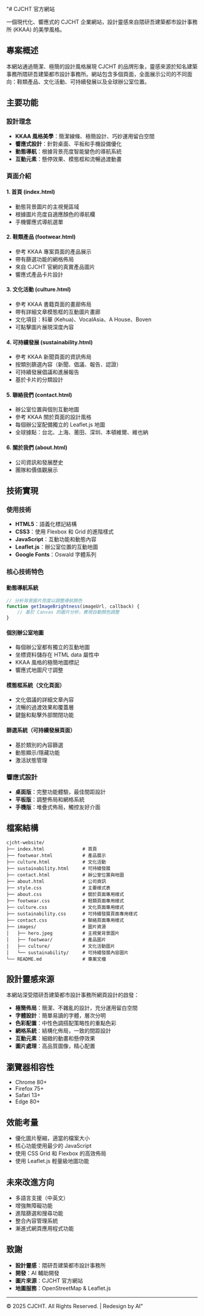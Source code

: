 "# CJCHT 官方網站

一個現代化、響應式的 CJCHT 企業網站，設計靈感來自隈研吾建築都市設計事務所 (KKAA) 的美學風格。

## 專案概述

本網站通過簡潔、極簡的設計風格展現 CJCHT 的品牌形象，靈感來源於知名建築事務所隈研吾建築都市設計事務所。網站包含多個頁面，全面展示公司的不同面向：鞋類產品、文化活動、可持續發展以及全球辦公室位置。

## 主要功能

### 設計理念
- **KKAA 風格美學**：簡潔線條、極簡設計、巧妙運用留白空間
- **響應式設計**：針對桌面、平板和手機設備優化
- **動態導航**：根據背景亮度智能變色的導航系統
- **互動元素**：懸停效果、模態框和流暢過渡動畫

### 頁面介紹

#### 1. 首頁 (index.html)
- 動態背景圖片的主視覺區域
- 根據圖片亮度自適應顏色的導航欄
- 手機響應式導航選單

#### 2. 鞋類產品 (footwear.html)
- 參考 KKAA 專案頁面的產品展示
- 帶有篩選功能的網格佈局
- 來自 CJCHT 官網的真實產品圖片
- 響應式產品卡片設計

#### 3. 文化活動 (culture.html)
- 參考 KKAA 書籍頁面的畫廊佈局
- 帶有詳細文章模態框的互動圖片畫廊
- 文化項目：科華 (Kehua)、VocalAsia、A House、Boven
- 可點擊圖片展現深度內容

#### 4. 可持續發展 (sustainability.html)
- 參考 KKAA 新聞頁面的資訊佈局
- 按類別篩選內容（新聞、倡議、報告、認證）
- 可持續發展倡議和進展報告
- 基於卡片的分類設計

#### 5. 聯絡我們 (contact.html)
- 辦公室位置與個別互動地圖
- 參考 KKAA 關於頁面的設計風格
- 每個辦公室配備獨立的 Leaflet.js 地圖
- 全球據點：台北、上海、莆田、深圳、本頓維爾、維也納

#### 6. 關於我們 (about.html)
- 公司資訊和發展歷史
- 團隊和價值觀展示

## 技術實現

### 使用技術
- **HTML5**：語義化標記結構
- **CSS3**：使用 Flexbox 和 Grid 的進階樣式
- **JavaScript**：互動功能和動態內容
- **Leaflet.js**：辦公室位置的互動地圖
- **Google Fonts**：Oswald 字體系列

### 核心技術特色

#### 動態導航系統
```javascript
// 分析背景圖片亮度以調整導航顏色
function getImageBrightness(imageUrl, callback) {
    // 基於 Canvas 的圖片分析，實現自動顏色調整
}
```

#### 個別辦公室地圖
- 每個辦公室都有獨立的互動地圖
- 坐標資料儲存在 HTML data 屬性中
- KKAA 風格的極簡地圖標記
- 響應式地圖尺寸調整

#### 模態框系統（文化頁面）
- 文化倡議的詳細文章內容
- 流暢的過渡效果和覆蓋層
- 鍵盤和點擊外部關閉功能

#### 篩選系統（可持續發展頁面）
- 基於類別的內容篩選
- 動態顯示/隱藏功能
- 激活狀態管理

### 響應式設計
- **桌面版**：完整功能體驗，最佳間距設計
- **平板版**：調整佈局和網格系統
- **手機版**：堆疊式佈局，觸控友好介面

## 檔案結構

```
cjcht-website/
├── index.html              # 首頁
├── footwear.html           # 產品展示
├── culture.html            # 文化活動
├── sustainability.html     # 可持續發展
├── contact.html            # 辦公室位置與地圖
├── about.html              # 公司資訊
├── style.css               # 主要樣式表
├── about.css               # 關於頁面專用樣式
├── footwear.css            # 鞋類頁面專用樣式
├── culture.css             # 文化頁面專用樣式
├── sustainability.css      # 可持續發展頁面專用樣式
├── contact.css             # 聯絡頁面專用樣式
├── images/                 # 圖片資源
│   ├── hero.jpeg           # 主視覺背景圖片
│   ├── footwear/           # 產品圖片
│   ├── culture/            # 文化活動圖片
│   └── sustainability/     # 可持續發展內容圖片
└── README.md               # 專案文檔
```

## 設計靈感來源

本網站深受隈研吾建築都市設計事務所網頁設計的啟發：

- **極簡佈局**：簡潔、不雜亂的設計，充分運用留白空間
- **字體設計**：簡單易讀的字體，層次分明
- **色彩配置**：中性色調搭配策略性的重點色彩
- **網格系統**：結構化佈局，一致的間距設計
- **互動元素**：細緻的動畫和懸停效果
- **圖片處理**：高品質圖像，精心配置

## 瀏覽器相容性

- Chrome 80+
- Firefox 75+
- Safari 13+
- Edge 80+

## 效能考量

- 優化圖片壓縮，適當的檔案大小
- 核心功能使用最少的 JavaScript
- 使用 CSS Grid 和 Flexbox 的高效佈局
- 使用 Leaflet.js 輕量級地圖功能

## 未來改進方向

- 多語言支援（中英文）
- 增強無障礙功能
- 進階篩選和搜尋功能
- 整合內容管理系統
- 漸進式網頁應用程式功能

## 致謝

- **設計靈感**：隈研吾建築都市設計事務所
- **開發**：AI 輔助開發
- **圖片來源**：CJCHT 官方網站
- **地圖服務**：OpenStreetMap & Leaflet.js

---

© 2025 CJCHT. All Rights Reserved. | Redesign by AI" 
